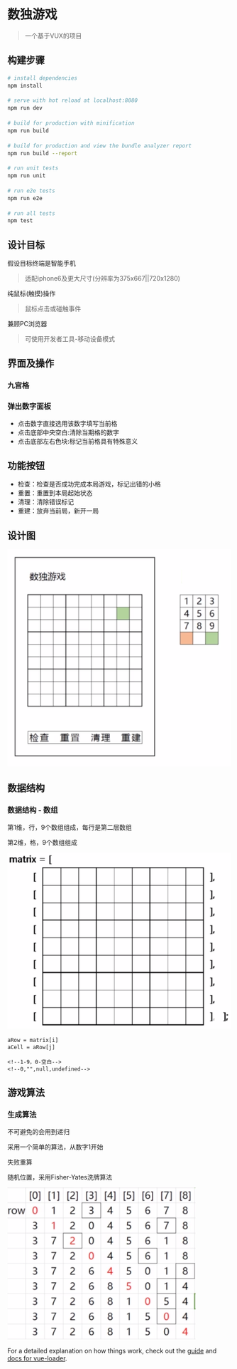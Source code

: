 # 数独游戏

> 一个基于VUX的项目

## 构建步骤

``` bash
# install dependencies
npm install

# serve with hot reload at localhost:8080
npm run dev

# build for production with minification
npm run build

# build for production and view the bundle analyzer report
npm run build --report

# run unit tests
npm run unit

# run e2e tests
npm run e2e

# run all tests
npm test
```

## 设计目标

假设目标终端是智能手机

> 适配iphone6及更大尺寸(分辨率为375x667||720x1280)

纯鼠标(触摸)操作

> 鼠标点击或碰触事件

兼顾PC浏览器

> 可使用开发者工具-移动设备模式

## 界面及操作

### 九宫格

### 弹出数字面板

* 点击数字直接选用该数字填写当前格
* 点击底部中央空白:清除当期格的数字
* 点击底部左右色块:标记当前格具有特殊意义

## 功能按钮

* 检查：检查是否成功完成本局游戏，标记出错的小格
* 重置：重置到本局起始状态
* 清理：清除错误标记
* 重建：放弃当前局，新开一局

## 设计图

![](./src/assets/sudoku.png)

## 数据结构

### 数据结构 - 数组

第1维，行，9个数组组成，每行是第二层数组

第2维，格，9个数组组成

![](./src/assets/structure.png)

```vue
aRow = matrix[i]
aCell = aRow[j]

<!--1-9，0-空白-->
<!--0,"",null,undefined-->
```

## 游戏算法

### 生成算法

不可避免的会用到递归

采用一个简单的算法，从数字1开始

失败重算

随机位置，采用Fisher-Yates洗牌算法

![](./src/assets/Fisher-Yates.png)


For a detailed explanation on how things work, check out the [guide](http://vuejs-templates.github.io/webpack/) and [docs for vue-loader](http://vuejs.github.io/vue-loader).
